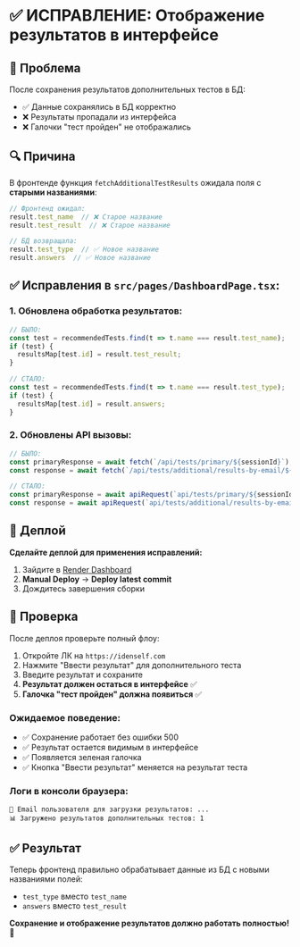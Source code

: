 # ✅ ИСПРАВЛЕНИЕ: Отображение результатов в интерфейсе

## 🎯 Проблема

После сохранения результатов дополнительных тестов в БД:
- ✅ Данные сохранялись в БД корректно
- ❌ Результаты пропадали из интерфейса
- ❌ Галочки "тест пройден" не отображались

## 🔍 Причина

В фронтенде функция `fetchAdditionalTestResults` ожидала поля с **старыми названиями**:
```javascript
// Фронтенд ожидал:
result.test_name  // ❌ Старое название
result.test_result  // ❌ Старое название

// БД возвращала:
result.test_type  // ✅ Новое название
result.answers  // ✅ Новое название
```

## ✅ Исправления в `src/pages/DashboardPage.tsx`:

### 1. Обновлена обработка результатов:
```javascript
// БЫЛО:
const test = recommendedTests.find(t => t.name === result.test_name);
if (test) {
  resultsMap[test.id] = result.test_result;
}

// СТАЛО:
const test = recommendedTests.find(t => t.name === result.test_type);
if (test) {
  resultsMap[test.id] = result.answers;
}
```

### 2. Обновлены API вызовы:
```javascript
// БЫЛО:
const primaryResponse = await fetch(`/api/tests/primary/${sessionId}`);
const response = await fetch(`/api/tests/additional/results-by-email/${userEmail}`);

// СТАЛО:
const primaryResponse = await apiRequest(`api/tests/primary/${sessionId}`);
const response = await apiRequest(`api/tests/additional/results-by-email/${userEmail}`);
```

## 🚀 Деплой

**Сделайте деплой для применения исправлений:**

1. Зайдите в [Render Dashboard](https://dashboard.render.com/)
2. **Manual Deploy** → **Deploy latest commit**
3. Дождитесь завершения сборки

## 🧪 Проверка

После деплоя проверьте полный флоу:

1. Откройте ЛК на `https://idenself.com`
2. Нажмите "Ввести результат" для дополнительного теста
3. Введите результат и сохраните
4. **Результат должен остаться в интерфейсе** ✅
5. **Галочка "тест пройден" должна появиться** ✅

### Ожидаемое поведение:
- ✅ Сохранение работает без ошибки 500
- ✅ Результат остается видимым в интерфейсе
- ✅ Появляется зеленая галочка
- ✅ Кнопка "Ввести результат" меняется на результат теста

### Логи в консоли браузера:
```
📧 Email пользователя для загрузки результатов: ...
📊 Загружено результатов дополнительных тестов: 1
```

## ✅ Результат

Теперь фронтенд правильно обрабатывает данные из БД с новыми названиями полей:
- `test_type` вместо `test_name`
- `answers` вместо `test_result`

**Сохранение и отображение результатов должно работать полностью!** 🎉
